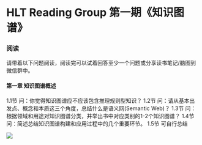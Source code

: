 # HLT Reading Group 第一期《知识图谱》

### 阅读

请带着以下问题阅读，阅读完可以试着回答至少一个问题或分享读书笔记/脑图到微信群中。

#### 第一章 知识图谱概述

1.1节 问：你觉得知识图谱应不应该包含推理规则型知识？
1.2节 问：请从基本出发点、概念和本质这三个角度，总结什么是语义网(Semantic Web)？
1.3节 问：根据领域和用途对知识图谱分类，并举出书中对应类别的1-2个知识图谱？
1.4节 问：简述总结知识图谱构建和应用过程中的几个重要环节。
1.5节 可自行总结

![](https://aigroupz-1258285787.cos.ap-shanghai.myqcloud.com/blog/15523143742434.jpg)




